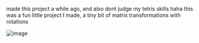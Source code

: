 


made this project a while ago, and also dont judge my tetris skills haha
this was a fun little project I made, a tiny bit of matrix transformations with rotations

![image](https://github.com/user-attachments/assets/c6204d0b-a0a5-4923-be6d-732478eee6d8)


